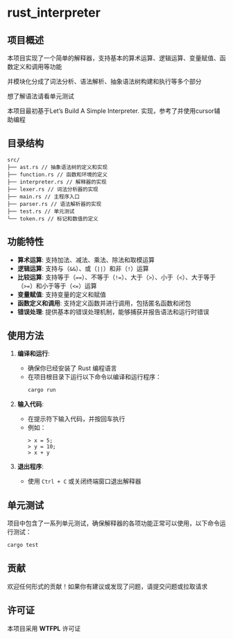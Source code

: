 # rust_interpreter

## 项目概述

本项目实现了一个简单的解释器，支持基本的算术运算、逻辑运算、变量赋值、函数定义和调用等功能

并模块化分成了词法分析、语法解析、抽象语法树构建和执行等多个部分

想了解语法请看单元测试

本项目最初基于Let’s Build A Simple Interpreter. 实现，参考了并使用cursor辅助编程

## 目录结构

```
src/
├── ast.rs // 抽象语法树的定义和实现
├── function.rs // 函数和环境的定义
├── interpreter.rs // 解释器的实现
├── lexer.rs // 词法分析器的实现
├── main.rs // 主程序入口
├── parser.rs // 语法解析器的实现
├── test.rs // 单元测试
└── token.rs // 标记和数值的定义
```


## 功能特性

- **算术运算**: 支持加法、减法、乘法、除法和取模运算
- **逻辑运算**: 支持与（`&&`）、或（`||`）和非（`!`）运算
- **比较运算**: 支持等于（`==`）、不等于（`!=`）、大于（`>`）、小于（`<`）、大于等于（`>=`）和小于等于（`<=`）运算
- **变量赋值**: 支持变量的定义和赋值
- **函数定义和调用**: 支持定义函数并进行调用，包括匿名函数和闭包
- **错误处理**: 提供基本的错误处理机制，能够捕获并报告语法和运行时错误


## 使用方法

1. **编译和运行**:
   - 确保你已经安装了 Rust 编程语言
   - 在项目根目录下运行以下命令以编译和运行程序：
     ```bash
     cargo run
     ```

2. **输入代码**:
   - 在提示符下输入代码，并按回车执行
   - 例如：
     ```
     > x = 5;
     > y = 10;
     > x + y
     ```

3. **退出程序**:
   - 使用 `Ctrl + C` 或关闭终端窗口退出解释器

## 单元测试

项目中包含了一系列单元测试，确保解释器的各项功能正常可以使用，以下命令运行测试：
```Bash
cargo test
```

## 贡献

欢迎任何形式的贡献！如果你有建议或发现了问题，请提交问题或拉取请求

## 许可证

本项目采用 **WTFPL** 许可证

